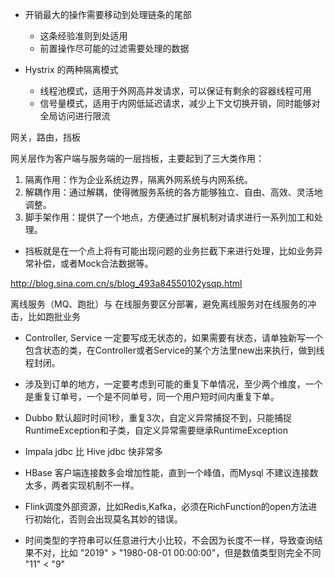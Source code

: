 * 开销最大的操作需要移动到处理链条的尾部
  * 这条经验准则到处适用
  * 前置操作尽可能的过滤需要处理的数据
  
* Hystrix 的两种隔离模式
  * 线程池模式，适用于外网高并发请求，可以保证有剩余的容器线程可用
  * 信号量模式，适用于内网低延迟请求，减少上下文切换开销，同时能够对全局访问进行限流  

网关，路由，挡板

网关层作为客户端与服务端的一层挡板，主要起到了三大类作用：

1. 隔离作用：作为企业系统边界，隔离外网系统与内网系统。
2. 解耦作用：通过解耦，使得微服务系统的各方能够独立、自由、高效、灵活地调整。
3. 脚手架作用：提供了一个地点，方便通过扩展机制对请求进行一系列加工和处理。

* 挡板就是在一个点上将有可能出现问题的业务拦截下来进行处理，比如业务异常补偿，或者Mock合法数据等。

http://blog.sina.com.cn/s/blog_493a84550102ysqp.html

离线服务（MQ、跑批）与 在线服务要区分部署，避免离线服务对在线服务的冲击，比如跑批业务

* Controller, Service 一定要写成无状态的，如果需要有状态，请单独新写一个包含状态的类，在Controller或者Service的某个方法里new出来执行，做到线程封闭。

* 涉及到订单的地方，一定要考虑到可能的重复下单情况，至少两个维度，一个是重复订单号，一个是不同单号，同一个用户短时间内重复下单。

* Dubbo 默认超时时间1秒，重复3次，自定义异常捕捉不到，只能捕捉RuntimeException和子类，自定义异常需要继承RuntimeException

* Impala jdbc 比 Hive jdbc 快非常多

* HBase 客户端连接数多会增加性能，直到一个峰值，而Mysql 不建议连接数太多，两者实现机制不一样。

* Flink调度外部资源，比如Redis,Kafka，必须在RichFunction的open方法进行初始化，否则会出现莫名其妙的错误。

* 时间类型的字符串可以任意进行大小比较，不会因为长度不一样，导致查询结果不对，比如 "2019" > "1980-08-01 00:00:00"，但是数值类型则完全不同 "11" < "9"
